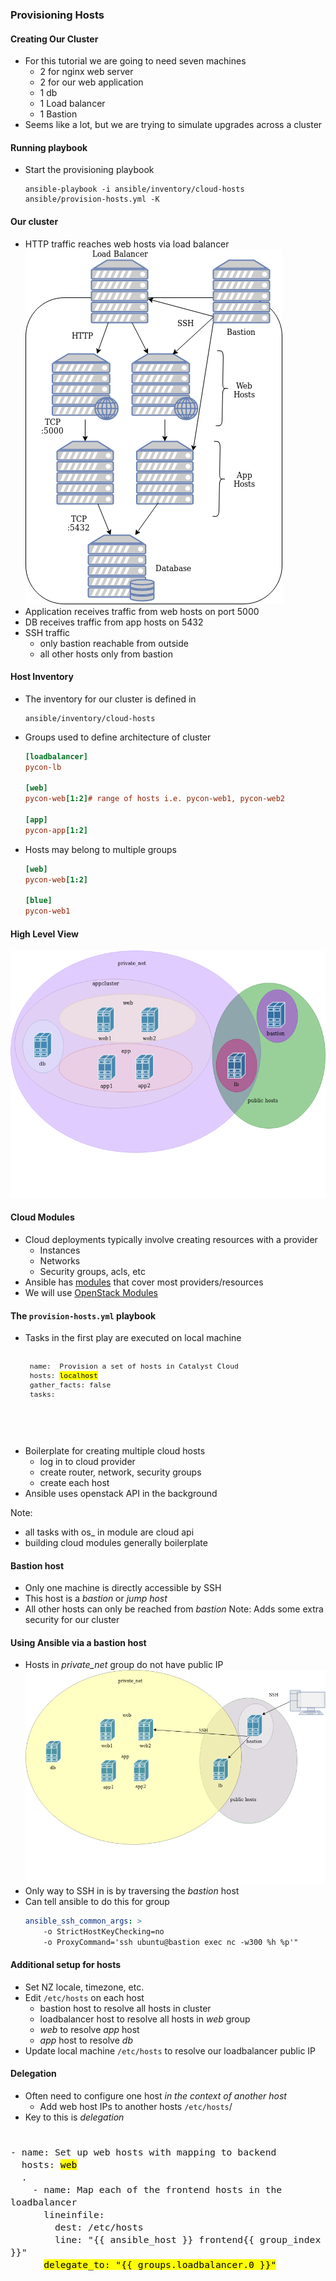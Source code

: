 ### Provisioning Hosts


#### Creating Our Cluster
* For this tutorial we are going to need seven machines
  - 2 for nginx web server
  - 2 for our web application
  - 1 db
  - 1 Load balancer
  - 1 Bastion
* Seems like a lot, but we are trying to simulate upgrades across a cluster


#### Running playbook
* Start the provisioning playbook
  ```
  ansible-playbook -i ansible/inventory/cloud-hosts ansible/provision-hosts.yml -K
  ```
  <!-- .element: style="font-size:11pt;"  -->


#### Our cluster 
* HTTP traffic reaches web hosts via load balancer
![cotd-cluster](img/cotd-bastion-arch.png "COTD cluster") <!-- .element: class="img-right"  width="30%"  -->
* Application receives traffic from web hosts on port 5000
* DB receives traffic from app hosts on 5432
* SSH traffic
  - only bastion reachable from outside
  - all other hosts only from bastion


#### Host Inventory
* The inventory for our cluster is defined in 
  ```shell
  ansible/inventory/cloud-hosts
  ```
* Groups used to define architecture of cluster
  ```ini
  [loadbalancer]
  pycon-lb

  [web]
  pycon-web[1:2]# range of hosts i.e. pycon-web1, pycon-web2

  [app]
  pycon-app[1:2] 
  ```
  <!-- .element: style="font-size:9pt;"  -->
* Hosts may belong to multiple groups
  ```ini
  [web]
  pycon-web[1:2]

  [blue]
  pycon-web1
  ```
  <!-- .element: style="font-size:9pt;"  -->


#### High Level View <!-- .slide: class="image-slide" -->
![cotd-venn](img/cotd-venn.png "COTD venn diagram")


#### Cloud Modules
* Cloud deployments typically involve creating resources with a provider
  - Instances
  - Networks
  - Security groups, acls, etc
* Ansible has [modules](https://docs.ansible.com/ansible/latest/modules/list_of_cloud_modules.html) that cover most providers/resources
* We will use [OpenStack Modules](https://docs.ansible.com/ansible/latest/modules/list_of_cloud_modules.html#openstack)


#### The `provision-hosts.yml` playbook
* <!-- .element: class="fragment" data-fragment-index="0" -->Tasks in the
  first play are executed on local machine
   <pre style="font-size:10pt;"><code data-trim data-noescape>
   name:  Provision a set of hosts in Catalyst Cloud
   hosts: <mark>localhost</mark>
   gather_facts: false
   tasks:
</code></pre>
* <!-- .element: class="fragment" data-fragment-index="1" -->Boilerplate for creating multiple cloud hosts
  - log in to cloud provider
  - create router, network, security groups
  - create each host
* <!-- .element: class="fragment" data-fragment-index="2" -->Ansible uses openstack API in the background

Note:
- all tasks with os_ in module are cloud api
- building cloud modules generally boilerplate


#### Bastion host

* Only one machine is directly accessible by SSH <!-- .element: class="fragment" data-fragment-index="0" -->
* This host is a<!-- .element: class="fragment" data-fragment-index="1" --> _bastion_ or _jump host_ 
* All other hosts can only be reached from<!-- .element: class="fragment" data-fragment-index="2" -->
 _bastion_ Note: Adds some extra security for our cluster 


#### Using Ansible via a bastion host
* Hosts in *private_net* group do not have public IP ![cotd-venn-private](img/cotd-venn-private_net.png "Private net") <!-- .element: class="img-right" width="40%" -->
* Only way to SSH in is by traversing the *bastion* host
* <!-- .element: class="fragment" data-fragment-index="0" -->Can tell ansible
  to do this for group
  ```yaml
  ansible_ssh_common_args: >  
      -o StrictHostKeyChecking=no  
      -o ProxyCommand='ssh ubuntu@bastion exec nc -w300 %h %p'"
  ```


#### Additional setup for hosts
* Set NZ locale, timezone, etc.
* Edit `/etc/hosts` on each host
  * bastion host to resolve all hosts in cluster
  * loadbalancer host to resolve all hosts in *web* group
  * _web_ to resolve _app_ host
  * _app_ host to resolve _db_
* Update local machine `/etc/hosts` to resolve our loadbalancer public IP


#### Delegation
* Often need to configure one host *in the context of another host*
   - Add web host IPs to another hosts `/etc/hosts`/
* Key to this is *delegation*

<pre class="fragment" data-fragment-index="2" style="font-size:13pt;"><code data-trim data-noescape>
- name: Set up web hosts with mapping to backend
  hosts: <mark>web</mark>
  .
    - name: Map each of the frontend hosts in the loadbalancer
      lineinfile:
        dest: /etc/hosts
        line: "{{ ansible_host }} frontend{{ group_index }}"
      <mark>delegate_to: "{{ groups.loadbalancer.0 }}"</mark>
</code></pre>
